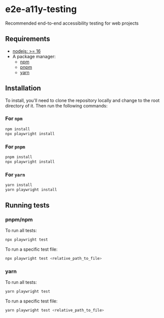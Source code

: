 # e2e-a11y-testing

Recommended end-to-end accessibility testing for web projects

## Requirements

* [nodejs: >= 16](https://nodejs.org/en)
* A package manager:
  * [npm](https://www.npmjs.com)
  * [pnpm](https://pnpm.io)
  * [yarn](https://yarnpkg.com)

## Installation

To install, you'll need to clone the repository locally and change to the root
directory of it.  Then run the following commands:

### For `npm`

```bash
npm install
npx playwright install
```

### For `pnpm`

```bash
pnpm install
npx playwright install
```

### For `yarn`

```bash
yarn install
yarn playwright install
```

## Running tests

### pnpm/npm

To run all tests:

```bash
npx playwright test
```

To run a specific test file:

```bash
npx playwright test <relative_path_to_file>
```

### yarn

To run all tests:

```bash
yarn playwright test
```

To run a specific test file:

```bash
yarn playwright test <relative_path_to_file>
```
